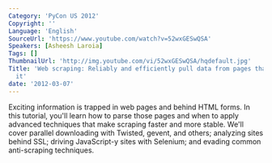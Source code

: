 ```yaml
---
Category: 'PyCon US 2012'
Copyright: ''
Language: 'English'
SourceUrl: 'https://www.youtube.com/watch?v=52wxGESwQSA'
Speakers: [Asheesh Laroia]
Tags: []
ThumbnailUrl: 'http://img.youtube.com/vi/52wxGESwQSA/hqdefault.jpg'
Title: 'Web scraping: Reliably and efficiently pull data from pages that don''t expect
  it'
date: '2012-03-07'
---
```

Exciting information is trapped in web pages and behind HTML forms. In this
tutorial, you'll learn how to parse those pages and when to apply advanced
techniques that make scraping faster and more stable. We'll cover parallel
downloading with Twisted, gevent, and others; analyzing sites behind SSL;
driving JavaScript-y sites with Selenium; and evading common anti-scraping
techniques.


